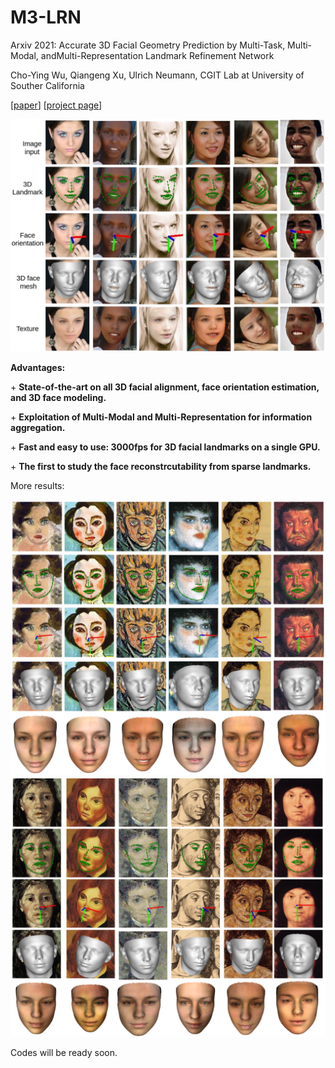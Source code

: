 # M3-LRN
Arxiv 2021: Accurate 3D Facial Geometry Prediction by Multi-Task, Multi-Modal, andMulti-Representation Landmark Refinement Network

Cho-Ying Wu, Qiangeng Xu, Ulrich Neumann, CGIT Lab at University of Souther California

[<a href="https://arxiv.org/pdf/2104.08403.pdf">paper</a>] [<a href="https://choyingw.github.io/works/M3-LRN/index.html">project page</a>]

<img src='demo/teaser.png'>

**Advantages:**

\+ **State-of-the-art on all 3D facial alignment, face orientation estimation, and 3D face modeling.**

\+ **Exploitation of Multi-Modal and Multi-Representation for information aggregation.**

\+ **Fast and easy to use: 3000fps for 3D facial landmarks on a single GPU.**

\+ **The first to study the face reconstrcutability from sparse landmarks.**

More results:

<img src='demo/AF-1.png'>

<img src='demo/AF-2.png'>

Codes will be ready soon.
